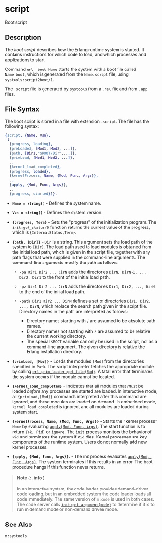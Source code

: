 <!--
%CopyrightBegin%

SPDX-License-Identifier: Apache-2.0

Copyright Ericsson AB 2023-2025. All Rights Reserved.

Licensed under the Apache License, Version 2.0 (the "License");
you may not use this file except in compliance with the License.
You may obtain a copy of the License at

    http://www.apache.org/licenses/LICENSE-2.0

Unless required by applicable law or agreed to in writing, software
distributed under the License is distributed on an "AS IS" BASIS,
WITHOUT WARRANTIES OR CONDITIONS OF ANY KIND, either express or implied.
See the License for the specific language governing permissions and
limitations under the License.

%CopyrightEnd%
-->
# script

Boot script

## Description

The _boot script_ describes how the Erlang runtime system is started. It
contains instructions for which code to load, and which processes and applications
to start.

Command `erl -boot Name` starts the system with a boot file called `Name.boot`,
which is generated from the `Name.script` file, using `systools:script2boot/1`.

The `.script` file is generated by `systools` from a `.rel` file and from `.app`
files.

## File Syntax

The boot script is stored in a file with extension `.script`. The file has the
following syntax:

```erlang
{script, {Name, Vsn},
 [
  {progress, loading},
  {preLoaded, [Mod1, Mod2, ...]},
  {path, [Dir1,"$ROOT/Dir",...]}.
  {primLoad, [Mod1, Mod2, ...]},
  ...
  {kernel_load_completed},
  {progress, loaded},
  {kernelProcess, Name, {Mod, Func, Args}},
  ...
  {apply, {Mod, Func, Args}},
  ...
  {progress, started}]}.
```

- **`Name = string()`** - Defines the system name.

- **`Vsn = string()`** - Defines the system version.

- **`{progress, Term}`** - Sets the "progress" of the initialization program.
  The `init:get_status/0` function returns the current value of the progress,
  which is `{InternalStatus,Term}`.

- **`{path, [Dir]}`** - `Dir` is a string. This argument sets the load path of
  the system to `[Dir]`. The load path used to load modules is obtained from the
  initial load path, which is given in the script file, together with any path
  flags that were supplied in the command-line arguments. The command-line
  arguments modify the path as follows:

  - `-pa Dir1 Dir2 ... DirN` adds the directories
    `DirN, DirN-1, ..., Dir2, Dir1` to the front of the initial load path.
  - `-pz Dir1 Dir2 ... DirN` adds the directories `Dir1, Dir2, ..., DirN` to the
    end of the initial load path.
  - `-path Dir1 Dir2 ... DirN` defines a set of directories
    `Dir1, Dir2, ..., DirN`, which replace the search path given in the script
    file. Directory names in the path are interpreted as follows:

    - Directory names starting with `/` are assumed to be absolute path names.
    - Directory names not starting with `/` are assumed to be relative the
      current working directory.
    - The special `$ROOT` variable can only be used in the script, not as a
      command-line argument. The given directory is relative the Erlang
      installation directory.

- **`{primLoad, [Mod]}`** - Loads the modules `[Mod]` from the directories
  specified in `Path`. The script interpreter fetches the appropriate module by
  calling [`erl_prim_loader:get_file(Mod)`](`erl_prim_loader:get_file/1`). A
  fatal error that terminates the system occurs if the module cannot be located.

- **`{kernel_load_completed}`** - Indicates that all modules that _must_ be
  loaded _before_ any processes are started are loaded. In interactive mode, all
  `{primLoad,[Mod]}` commands interpreted after this command are ignored, and
  these modules are loaded on demand. In embedded mode, `kernel_load_completed`
  is ignored, and all modules are loaded during system start.

- **`{kernelProcess, Name, {Mod, Func, Args}}`** - Starts the "kernel process"
  `Name` by evaluating [`apply(Mod, Func, Args)`](`apply/3`). The start function
  is to return `{ok, Pid}` or `ignore`. The `init` process monitors the behavior
  of `Pid` and terminates the system if `Pid` dies. Kernel processes are key
  components of the runtime system. Users do not normally add new kernel
  processes.

- **`{apply, {Mod, Func, Args}}`.** - The init process evaluates
  [`apply(Mod, Func, Args)`](`apply/3`). The system terminates if this results
  in an error. The boot procedure hangs if this function never returns.

> #### Note {: .info }
>
> In an interactive system, the code loader provides demand-driven code loading,
> but in an embedded system the code loader loads all code immediately. The same
> version of `m:code` is used in both cases. The code server calls
> [`init:get_argument(mode)`](`init:get_argument/1`) to determine if it is to
> run in demand mode or non-demand driven mode.

## See Also

`m:systools`
